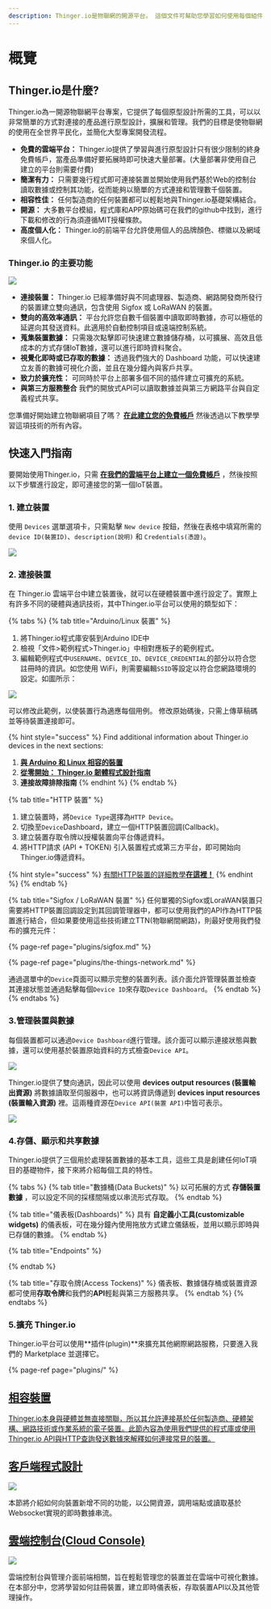 ```yaml
---
description: Thinger.io是物聯網的開源平台。 這個文件可幫助您學習如何使用每個組件在幾分鐘內完成出色的項目。
---
```


# 概覽

## Thinger.io是什麼?

Thinger.io為一開源物聯網平台專案，它提供了每個原型設計所需的工具，可以以非常簡單的方式對連接的產品進行原型設計，擴展和管理。我們的目標是使物聯網的使用在全世界平民化，並簡化大型專案開發流程。

* **免費的雲端平台：** Thinger.io提供了學習與進行原型設計只有很少限制的終身免費帳戶，當產品準備好要拓展時即可快速大量部署。\(大量部署非使用自己建立的平台則需要付費\)
* **簡潔有力：** 只需要幾行程式即可連接裝置並開始使用我們基於Web的控制台讀取數據或控制其功能，從而能夠以簡單的方式連接和管理數千個裝置。
* **相容性佳：** 任何製造商的任何裝置都可以輕鬆地與Thinger.io基礎架構結合。
* **開源：** 大多數平台模組，程式庫和APP原始碼可在我們的github中找到，進行下載和修改的行為須遵循MIT授權條款。
* **高度個人化：** Thinger.io的前端平台允許使用個人的品牌顏色、標徽以及網域來個人化。

### Thinger.io 的主要功能

![](.gitbook/assets/thinger.io-platform-feature.png)

* **連接裝置：** Thinger.io 已經準備好與不同處理器、製造商、網路開發商所發行的裝置建立雙向通訊，包含使用 Sigfox 或 LoRaWAN 的裝置。
* **雙向的高效率通訊：** 平台允許您自數千個裝置中讀取即時數據，亦可以極低的延遲向其發送資料。此適用於自動控制項目或遠端控制系統。
* **蒐集裝置數據：** 只需幾次點擊即可快速建立數據儲存桶，以可擴展、高效且低成本的方式存儲IoT數據，還可以進行即時資料聚合。
* **視覺化即時或已存取的數據：** 透過我們強大的 Dashboard 功能，可以快速建立友善的數據可視化介面，並且在幾分鐘內與客戶共享。
* **致力於擴充性：** 可同時於平台上部署多個不同的插件建立可擴充的系統。
* **與第三方服務整合** 我們的開放式API可以讀取數據並與第三方網路平台與自定義程式共享。

您準備好開始建立物聯網項目了嗎？ [**在此建立您的免費帳戶**](https://console.thinger.io/#/signup) 然後透過以下教學學習這項技術的所有內容。

## 快速入門指南

要開始使用Thinger.io，只需 [**在我們的雲端平台上建立一個免費帳戶**](https://console.thinger.io/#/signup) ，然後按照以下步驟進行設定，即可連接您的第一個IoT裝置。

### 1. 建立裝置

使用 `Devices` 選單選項卡，只需點擊 `New device` 按鈕，然後在表格中填寫所需的 `device ID(裝置ID)`、`description(說明)` 和 `Credentials(憑證)`。

![](.gitbook/assets/image-19.png)

### 2. 連接裝置

在 Thinger.io 雲端平台中建立裝置後，就可以在硬體裝置中進行設定了。實際上有許多不同的硬體與通訊技術，其中Thinger.io平台可以使用的類型如下：

{% tabs %}
{% tab title="Arduino/Linux 裝置" %}
1. 將Thinger.io程式庫安裝到Arduino IDE中
2. 檢視「文件&gt;範例程式&gt;Thinger.io」中相對應板子的範例程式。
3. 編輯範例程式中`USERNAME`、`DEVICE_ID`、`DEVICE_CREDENTIAL`的部分以符合您註冊時的資訊。如您使用 WiFi，則需要編輯`SSID`等設定以符合您網路環境的設定。如圖所示：

![](.gitbook/assets/image-21.png)

可以修改此範例，以使裝置行為適應每個用例。 修改原始碼後，只需上傳草稿碼並等待裝置連接即可。

{% hint style="success" %}
Find additional information about Thinger.io devices in the next sections:

1. [**與 Arduino 和 Linux 相容的裝置**](devices/)
2. [**從零開始： Thinger.io 韌體程式設計指南**](coding.md) 
3. **連接故障排除指南**
{% endhint %}
{% endtab %}

{% tab title="HTTP 裝置" %}
1. 建立裝置時，將`Device Type`選擇為`HTTP Device`。
2. 切換至`Device`Dashboard，建立一個HTTP裝置回調\(Callback\)。
3. 建立裝置存取令牌以授權裝置向平台傳遞資料。
4. 將HTTP請求 \(API + TOKEN\) 引入裝置程式或第三方平台，即可開始向Thinger.io傳遞資料。

{% hint style="success" %}
[有關HTTP裝置的詳細教學**在這裡！**](devices/http-devices.md)
{% endhint %}
{% endtab %}

{% tab title="Sigfox / LoRaWAN 裝置" %}
任何單獨的Sigfox或LoraWAN裝置只需要將HTTP裝置回調設定到其回調管理器中，都可以使用我們的API作為HTTP裝置進行結合，但如果要使用這些技術建立TTN\(物聯網間網路\)，則最好使用我們發布的擴充元件：

{% page-ref page="plugins/sigfox.md" %}

{% page-ref page="plugins/the-things-network.md" %}

通過選單中的`Device`頁面可以顯示完整的裝置列表。該介面允許管理裝置並檢查其連接狀態並通過點擊每個`Device ID`來存取`Device Dashboard`。
{% endtab %}
{% endtabs %}

### 3.管理裝置與數據

每個裝置都可以通過`Device Dashboard`進行管理。該介面可以顯示連接狀態與數據，還可以使用基於裝置原始資料的方式檢查`Device API`。

![](.gitbook/assets/image-5.png)

Thinger.io提供了雙向通訊，因此可以使用 **devices output resources \(裝置輸出資源\)** 將數據讀取至伺服器中，也可以將資訊傳遞到 **devices input resources \(裝置輸入資源\)** 裡。這兩種資源在`Device API(裝置 API)`中皆可表示。

![](.gitbook/assets/image-29.png)

### 4.存儲、顯示和共享數據

Thinger.io提供了三個用於處理裝置數據的基本工具，這些工具是創建任何IoT項目的基礎物件，接下來將介紹每個工具的特性。

{% tabs %}
{% tab title="數據桶\(Data Buckets\)" %}
 以可拓展的方式 **存儲裝置數據** ，可以設定不同的採樣間隔或以串流形式存取。
{% endtab %}

{% tab title="儀表板\(Dashboards\)" %}
 具有 **自定義小工具\(customizable widgets\)** 的儀表板，可在幾分鐘內使用拖放方式建立儀錶板，並用以顯示即時與已存儲的數據。
{% endtab %}

{% tab title="Endpoints" %}

{% endtab %}

{% tab title="存取令牌\(Access Tockens\)" %}
儀表板、數據儲存桶或裝置資源都可使用**存取令牌**和我們的**API**輕鬆與第三方服務共享。
{% endtab %}
{% endtabs %}

### 5.擴充 Thinger.io

Thinger.io平台可以使用**插件\(plugin\)**來擴充其他網際網路服務，只要進入我們的 Marketplace 並選擇它。

{% page-ref page="plugins/" %}

## [相容裝置](devices/)

[Thinger.io本身與硬體並無直接關聯，所以其允許連接基於任何製造商、硬體架構、網路技術或作業系統的電子裝置。此節內容為使用我們提供的程式庫或使用Thinger.io API與HTTP查詢發送數據來解釋如何連接常見的裝置。](devices/)

## [客戶端程式設計](coding.md)

[ ![](.gitbook/assets/coding.png) ](coding.md)

本節將介紹如何向裝置新增不同的功能，以公開資源，調用端點或讀取基於Websocket實現的即時數據串流。

## [雲端控制台\(Cloud Console\)](console/)

[![](.gitbook/assets/console.png) ](console/)

雲端控制台與管理介面前端相關，旨在輕鬆管理您的裝置並在雲端中可視化數據。在本部分中，您將學習如何註冊裝置，建立即時儀表板，存取裝置API以及其他管理操作。

